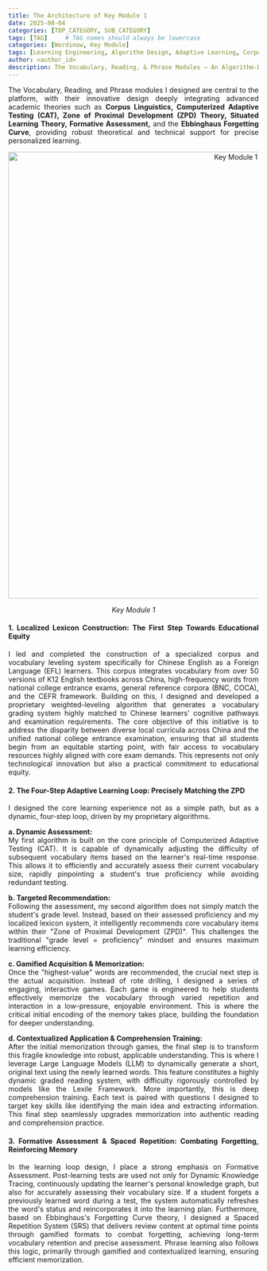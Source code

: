 ```yaml
---
title: The Architecture of Key Module 1
date: 2025-08-04
categories: [TOP_CATEGORY, SUB_CATEGORY]
tags: [TAG]     # TAG names should always be lowercase
categories: [Wordinow, Key Module]
tags: [Learning Engineering, Algorithm Design, Adaptive Learning, Corpus Linguistics, CAT, ZPD, Spaced Repetition, NLP, EdTech, Product Deep Dive]
author: <author_id>        
description: The Vocabulary, Reading, & Phrase Modules — An Algorithm-Driven Personalized Learning Loop
---
```

<div style="text-align: justify;">

<p>The Vocabulary, Reading, and Phrase modules I designed are central to the platform, with their innovative design deeply integrating advanced academic theories such as <strong>Corpus Linguistics, Computerized Adaptive Testing (CAT), Zone of Proximal Development (ZPD) Theory, Situated Learning Theory, Formative Assessment,</strong> and the <strong>Ebbinghaus Forgetting Curve</strong>, providing robust theoretical and technical support for precise personalized learning.</p>

<p align="center">
  <img src="{{ '/assets/module1.jpg' | relative_url }}" alt="Key Module 1" width="900">
</p>

<p align="center"><em>Key Module 1</em></p>

<h4>1. Localized Lexicon Construction: The First Step Towards Educational Equity</h4>
<p>I led and completed the construction of a specialized corpus and vocabulary leveling system specifically for Chinese English as a Foreign Language (EFL) learners. This corpus integrates vocabulary from over 50 versions of K12 English textbooks across China, high-frequency words from national college entrance exams, general reference corpora (BNC, COCA), and the CEFR framework. Building on this, I designed and developed a proprietary weighted-leveling algorithm that generates a vocabulary grading system highly matched to Chinese learners' cognitive pathways and examination requirements. The core objective of this initiative is to address the disparity between diverse local curricula across China and the unified national college entrance examination, ensuring that all students begin from an equitable starting point, with fair access to vocabulary resources highly aligned with core exam demands. This represents not only technological innovation but also a practical commitment to educational equity.</p>

<h4>2. The Four-Step Adaptive Learning Loop: Precisely Matching the ZPD</h4>
<p>I designed the core learning experience not as a simple path, but as a dynamic, four-step loop, driven by my proprietary algorithms.</p>

<p><strong>a. Dynamic Assessment:</strong><br>
My first algorithm is built on the core principle of Computerized Adaptive Testing (CAT). It is capable of dynamically adjusting the difficulty of subsequent vocabulary items based on the learner's real-time response. This allows it to efficiently and accurately assess their current vocabulary size, rapidly pinpointing a student's true proficiency while avoiding redundant testing.</p>

<p><strong>b. Targeted Recommendation:</strong><br>
Following the assessment, my second algorithm does not simply match the student's grade level. Instead, based on their assessed proficiency and my localized lexicon system, it intelligently recommends core vocabulary items within their "Zone of Proximal Development (ZPD)". This challenges the traditional "grade level = proficiency" mindset and ensures maximum learning efficiency.</p>

<p><strong>c. Gamified Acquisition & Memorization:</strong><br>
Once the "highest-value" words are recommended, the crucial next step is the actual acquisition. Instead of rote drilling, I designed a series of engaging, interactive games. Each game is engineered to help students effectively memorize the vocabulary through varied repetition and interaction in a low-pressure, enjoyable environment. This is where the critical initial encoding of the memory takes place, building the foundation for deeper understanding.</p>

<p><strong>d. Contextualized Application & Comprehension Training:</strong><br>
After the initial memorization through games, the final step is to transform this fragile knowledge into robust, applicable understanding. This is where I leverage Large Language Models (LLM) to dynamically generate a short, original text using the newly learned words. This feature constitutes a highly dynamic graded reading system, with difficulty rigorously controlled by models like the Lexile Framework. More importantly, this is deep comprehension training. Each text is paired with questions I designed to target key skills like identifying the main idea and extracting information. This final step seamlessly upgrades memorization into authentic reading and comprehension practice.</p>

<h4>3. Formative Assessment & Spaced Repetition: Combating Forgetting, Reinforcing Memory</h4>
<p>In the learning loop design, I place a strong emphasis on Formative Assessment. Post-learning tests are used not only for Dynamic Knowledge Tracing, continuously updating the learner's personal knowledge graph, but also for accurately assessing their vocabulary size. If a student forgets a previously learned word during a test, the system automatically refreshes the word's status and reincorporates it into the learning plan. Furthermore, based on Ebbinghaus's Forgetting Curve theory, I designed a Spaced Repetition System (SRS) that delivers review content at optimal time points through gamified formats to combat forgetting, achieving long-term vocabulary retention and precise assessment. Phrase learning also follows this logic, primarily through gamified and contextualized learning, ensuring efficient memorization.</p>
</div>
